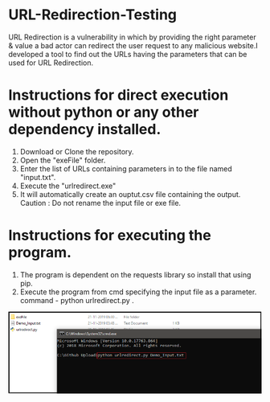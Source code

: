 # URL-Redirection-Testing
URL Redirection is a vulnerability in which by providing the right parameter & value a bad actor can redirect the user request to any malicious website.I developed a tool to find out the URLs having the parameters that can be used for URL Redirection.

# Instructions for direct execution without python or any other dependency installed.
1. Download or Clone the repository.
2. Open the "exeFile" folder.
3. Enter the list of URLs containing parameters in to the file named "input.txt".
4. Execute the "urlredirect.exe"
5. It will automatically create an ouptut.csv file containing the output.
Caution : Do not rename the input file or exe file.

# Instructions for executing the program.
1. The program is dependent on the requests library so install that using pip.
2. Execute the program from cmd specifying the input file as a parameter.
  command - python urlredirect.py <name of the input file>.
  
  
  ![Image of cmd1](https://raw.githubusercontent.com/Lakshkhandelwal/URL-Redirection-Testing/master/images/cmd1.PNG?token=AIMORKMTSVKENO763POMTGK537C5A)
